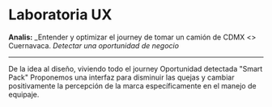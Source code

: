 # Laboratoria UX


 **Analis:** _Entender y optimizar el journey de tomar
un camión de CDMX <> Cuernavaca.
_Detectar una oportunidad de negocio_

****
De la idea al diseño, viviendo todo el journey
 Oportunidad detectada "Smart Pack"
Proponemos una interfaz para disminuir las quejas y cambiar positivamente la percepción de la marca específicamente en el manejo de equipaje.
